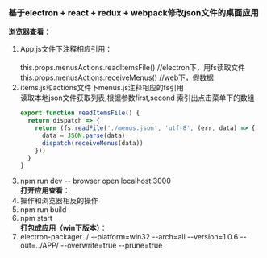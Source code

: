 ### 基于electron + react + redux + webpack修改json文件的桌面应用
**浏览器查看**：
1. App.js文件下注释相应引用：</br>    
    this.props.menusActions.readItemsFile()  //electron下，用fs读取文件<br/> 
    this.props.menusActions.receiveMenus()  //web下，假数据<br/> 
2. items.js和actions文件下menus.js注释相应的fs引用</br>
    读取本地json文件获取列表,根据参数first,second 索引出点击菜单下的数组</br>
     ```javascript
     export function readItemsFile() {
       return dispatch => {
         return (fs.readFile('./menus.json', 'utf-8', (err, data) => {
           data = JSON.parse(data)
           dispatch(receiveMenus(data))
         }))
       }
     }
     ```
3. npm run dev -- browser open localhost:3000</br>
**打开应用查看**：
1. 操作和浏览器相反的操作</br>
2. npm run build </br>
3. npm start </br>
**打包成应用（win下版本）**：
1. electron-packager ./ --platform=win32 --arch=all --version=1.0.6 --out=../APP/ --overwrite=true --prune=true


